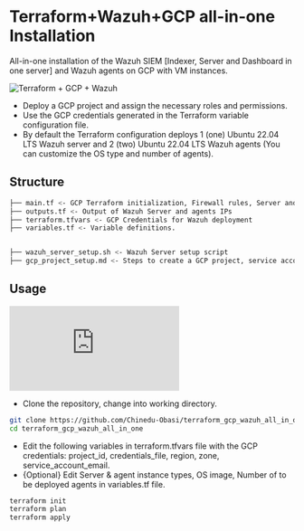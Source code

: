 # Terraform+Wazuh+GCP all-in-one Installation

All-in-one installation of the Wazuh SIEM [Indexer, Server and Dashboard in one server] and Wazuh agents on GCP with VM instances.

![Terraform + GCP + Wazuh](link_to_your_image_here)

- Deploy a GCP project and assign the necessary roles and permissions.
- Use the GCP credentials generated in the Terraform variable configuration file.
- By default the Terraform configuration deploys 1 (one) Ubuntu 22.04 LTS Wazuh server and 2 (two) Ubuntu 22.04 LTS Wazuh agents (You can customize the OS type and number of agents).

## Structure

```bash
├── main.tf <- GCP Terraform initialization, Firewall rules, Server and agents instance configuration.
├── outputs.tf <- Output of Wazuh Server and agents IPs
├── terraform.tfvars <- GCP Credentials for Wazuh deployment
├── variables.tf <- Variable definitions.


├── wazuh_server_setup.sh <- Wazuh Server setup script
├── gcp_project_setup.md <- Steps to create a GCP project, service account and assign required roles.
```

## Usage
![Create your GCP project and set up Roles, APIs and Service Account](https://github.com/Chinedu-Obasi/terraform_gcp_wazuh_all_in_one/blob/main/GCP%20Initial%20Setup.md)

- Clone the repository, change into working directory.

```bash
git clone https://github.com/Chinedu-Obasi/terraform_gcp_wazuh_all_in_one.git
cd terraform_gcp_wazuh_all_in_one
```
- Edit the following variables in terraform.tfvars file with the GCP credentials: project_id, credentials_file, region, zone, service_account_email.
- {Optional} Edit Server & agent instance types, OS image, Number of to be deployed agents in variables.tf file.

 ```bash
terraform init
terraform plan
terraform apply
```
